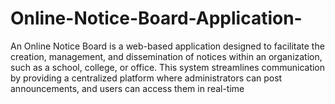 # Online-Notice-Board-Application-
An Online Notice Board is a web-based application designed to facilitate the creation, management, and dissemination of notices within an organization, such as a school, college, or office. This system streamlines communication by providing a centralized platform where administrators can post announcements, and users can access them in real-time
